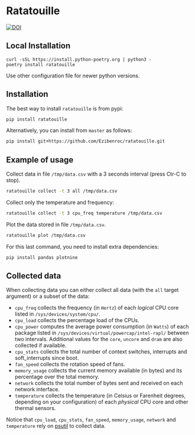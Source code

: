 # Ratatouille

[![DOI](https://zenodo.org/badge/173307160.svg)](https://zenodo.org/badge/latestdoi/173307160)

## Local Installation

```
curl -sSL https://install.python-poetry.org | python3 -
poetry install ratatouille
```

Use other configuration file for newer python versions.

## Installation

The best way to install `ratatouille` is from pypi:
```sh
pip install ratatouille
```

Alternatively, you can install from `master` as follows:
```sh
pip install git+https://github.com/Ezibenroc/ratatouille.git
```

## Example of usage

Collect data in file `/tmp/data.csv` with a 3 seconds interval (press Ctr-C to stop).
```sh
ratatouille collect -t 3 all /tmp/data.csv
```

Collect only the temperature and frequency:
```sh
ratatouille collect -t 3 cpu_freq temperature /tmp/data.csv
```

Plot the data stored in file `/tmp/data.csv`.
```sh
ratatouille plot /tmp/data.csv
```

For this last command, you need to install extra dependencies:
```sh
pip install pandas plotnine
```

## Collected data

When collecting data you can either collect all data (with the `all` target argument) or a subset of the data:

- `cpu_freq` collects the frequency (in `Hertz`) of each *logical* CPU core listed in `/sys/devices/system/cpu/`.
- `cpu_load` collects the percentage load of the CPUs.
- `cpu_power` computes the average power consumption (in `Watts`) of each package listed in `/sys/devices/virtual/powercap/intel-rapl/` between two intervals. Additional values for the `core`, `uncore` and `dram` are also collected if available.
- `cpu_stats` collects the total number of context switches, interrupts and soft_interrupts since boot.
- `fan_speed` collects the rotation speed of fans.
- `memory_usage` collects the current memory available (in bytes) and its percentage over the total memory.
- `network` collects the total number of bytes sent and received on each network interface.
- `temperature` collects the temperature (in Celsius or Farenheit degrees, depending on your configuration) of each *physical* CPU core and other thermal sensors.

Notice that `cpu_load`, `cpu_stats`, `fan_speed`, `memory_usage`, `network` and `temperature` rely on [psutil](https://github.com/giampaolo/psutil) to collect data.
